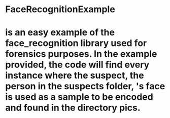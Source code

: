 # FaceRecognitionExample
# is an easy example of the face_recognition library used for forensics purposes. In the example provided, the code will find every instance where the suspect, the person in the suspects folder, 's face is used as a sample to be encoded and found in the directory pics.
